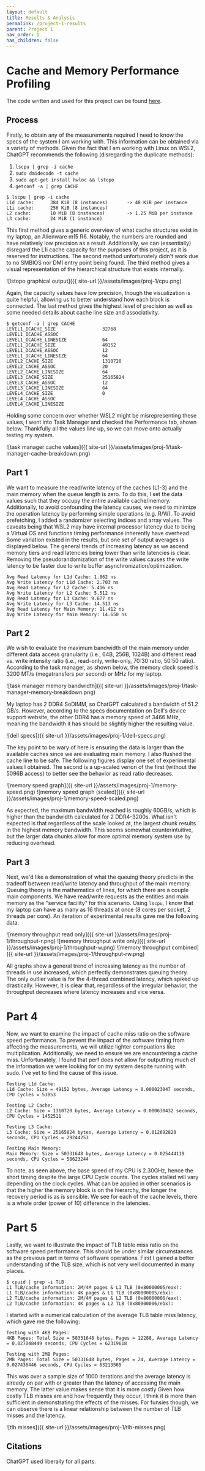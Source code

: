 ```yaml
---
layout: default
title: Results & Analysis
permalink: /project-1-results
parent: Project 1
nav_order: 1
has_children: false
---
```


# Cache and Memory Performance Profiling

The code written and used for this project can be found [here](https://github.com/vereimyst/ACS-Project-1).

## Process

Firstly, to obtain any of the measurements required I need to know the specs of the system I am working with. This information can be obtained via a variety of methods. Given the fact that I am working with Linux on WSL2, ChatGPT recommends the following (disregarding the duplicate methods):

1. `lscpu | grep -i cache`
2. `sudo dmidecode -t cache`
3. `sudo apt-get install hwloc && lstopo`
4. `getconf -a | grep CACHE`

```
$ lscpu | grep -i cache
L1d cache:      384 KiB (8 instances)       -> 48 KiB per instance
L1i cache:      256 KiB (8 instances)
L2 cache:       10 MiB (8 instances)        -> 1.25 MiB per instance
L3 cache:       24 MiB (1 instance)
```

This first method gives a generic overview of what cache structures exist in my laptop, an Alienware m15 R6. Notably, the numbers are rounded and have relatively low precision as a result. Additionally, we can (essentially) disregard the L1i cache capacity for the purposes of this project, as it is reserved for instructions. The second method unfortunately didn't work due to no SMBIOS nor DMI entry point being found. The third method gives a visual representation of the hierarchical structure that exists internally.

![lstopo graphical output]({{ site-url }}/assets/images/proj-1/cpu.png)

Again, the capacity values have low precision, though the visualization is quite helpful, allowing us to better understand how each block is connected. The last method gives the highest level of precision as well as some needed details about cache line size and associativity.

```
$ getconf -a | grep CACHE
LEVEL1_ICACHE_SIZE                 32768
LEVEL1_ICACHE_ASSOC
LEVEL1_ICACHE_LINESIZE             64
LEVEL1_DCACHE_SIZE                 49152
LEVEL1_DCACHE_ASSOC                12
LEVEL1_DCACHE_LINESIZE             64
LEVEL2_CACHE_SIZE                  1310720
LEVEL2_CACHE_ASSOC                 20
LEVEL2_CACHE_LINESIZE              64
LEVEL3_CACHE_SIZE                  25165824
LEVEL3_CACHE_ASSOC                 12
LEVEL3_CACHE_LINESIZE              64
LEVEL4_CACHE_SIZE                  0
LEVEL4_CACHE_ASSOC
LEVEL4_CACHE_LINESIZE
```

Holding some concern over whether WSL2 might be misrepresenting these values, I went into Task Manager and checked the Performance tab, shown below. Thankfully all the values line up, so we can move onto actually testing my system.

![task manager cache values]({{ site-url }}/assets/images/proj-1/task-manager-cache-breakdown.png)


## Part 1

We want to measure the read/write latency of the caches (L1-3) and the main memory when the queue length is zero. To do this, I set the data values such that they occupy the entire available cache/memory. Additionally, to avoid confounding the latency causes, we need to minimize the operation latency by performing simple operations (e.g. R/W). To avoid prefetching, I added a randomizer selecting indices and array values. The caveats being that WSL2 may have internal processor latency due to being a Virtual OS and functions timing performance inherently have overhead. Some variation existed in the results, but one set of output averages is displayed below. The general trends of increasing latency as we ascend memory tiers and read latencies being lower than write latencies is clear. Removing the pseudorandomization of the write values causes the write latency to be faster due to write buffer asynchronization/optimization.

```
Avg Read Latency for L1d Cache: 1.862 ns
Avg Write Latency for L1d Cache: 2.703 ns
Avg Read Latency for L2 Cache: 5.416 ns
Avg Write Latency for L2 Cache: 5.512 ns
Avg Read Latency for L3 Cache: 9.677 ns
Avg Write Latency for L3 Cache: 14.513 ns
Avg Read Latency for Main Memory: 11.412 ns
Avg Write Latency for Main Memory: 14.650 ns
```

## Part 2

We wish to evaluate the maximum bandwidth of the main memory under different data access granularity (i.e., 64B, 256B, 1024B) and different read vs. write intensity ratio (i.e., read-only, write-only, 70:30 ratio, 50:50 ratio). According to the task manager, as shown below, the memory clock speed is 3200 MT/s (megatransfers per second) or MHz for my laptop.

![task manager memory bandwidth]({{ site-url }}/assets/images/proj-1/task-manager-memory-breakdown.png)

My laptop has 2 DDR4 SoDIMM, so ChatGPT calculated a bandwidth of 51.2 GB/s. However, according to the specs documentation on Dell's device support website, the other DDR4 has a memory speed of 3466 MHz, meaning the bandwidth it has should be slightly higher the resulting value.

![dell specs]({{ site-url }}/assets/images/proj-1/dell-specs.png)

The key point to be wary of here is ensuring the data is larger than the available caches since we are evaluating main memory. I also flushed the cache line to be safe. The following figures display one set of experimental values I obtained. The second is a up-scaled verion of the first (without the 5096B access) to better see the behavior as read ratio decreases.

![memory speed graph]({{ site-url }}/assets/images/proj-1/memory-speed.png)
![memory speed graph (scaled)]({{ site-url }}/assets/images/proj-1/memory-speed-scaled.png)

As expected, the maximum bandwidth reached is roughly 60GB/s, which is higher than the bandwidth calculated for 2 DDR4-3200s. What isn't expected is that regardless of the scale looked at, the largest chunk results in the highest memory bandwidth. This seems somewhat counterintuitive, but the larger data chunks allow for more optimal memory system use by reducing overhead.


## Part 3

Next, we'd like a demonstration of what the queuing theory predicts in the tradeoff between read/write latency and throughput of the main memory. Queuing theory is the mathematics of lines, for which there are a couple main components. We have read/write requests as the entities and main memory as the "service facility" for this scenario. Using `lscpu`, I know that my laptop can have as many as 16 threads at once (8 cores per socket, 2 threads per core). An iteration of experimental results gave me the following data.

![memory throughput read only]({{ site-url }}/assets/images/proj-1/throughput-r.png)
![memory throughput write only]({{ site-url }}/assets/images/proj-1/throughput-w.png)
![memory throughput combined]({{ site-url }}/assets/images/proj-1/throughput-rw.png)

All graphs show a general trend of increasing latency as the number of threads in use increased, which perfectly demonstrates queuing theory. The only outlier value is for the 4-thread combined latency, which spiked up drastically. However, it is clear that, regardless of the irregular behavior, the throughput decreases where latency increases and vice versa.

# Part 4

Now, we want to examine the impact of cache miss ratio on the software speed performance. To prevent the impact of the software timing from affecting the measurements, we will utilize lighter compuations like multiplication. Additionally, we need to ensure we are encountering a cache miss. Unfortunately, I found that perf does not allow for outputting much of the information we were looking for on my system despite running with sudo. I've yet to find the cause of this issue.

```
Testing L1d Cache:
L1d Cache: Size = 49152 bytes, Average Latency = 0.000023047 seconds, CPU Cycles = 53053

Testing L2 Cache:
L2 Cache: Size = 1310720 bytes, Average Latency = 0.000630432 seconds, CPU Cycles = 1452511

Testing L3 Cache:
L3 Cache: Size = 25165824 bytes, Average Latency = 0.012692820 seconds, CPU Cycles = 29244253

Testing Main Memory:
Main Memory: Size = 50331648 bytes, Average Latency = 0.025444119 seconds, CPU Cycles = 58623244
```

To note, as seen above, the base speed of my CPU is 2.30GHz, hence the short timing despite the large CPU Cycle counts. The cycles stalled will vary depending on the clock cycles. What can be applied in other scenarios is that the higher the memory block is on the hierarchy, the longer the recovery period is as is sensible. We see for each of the cache levels, there is a whole order (power of 10) difference in the latencies.


# Part 5

Lastly, we want to illustrate the impact of TLB table miss ratio on the software speed performance. This should be under similar circumstances as the previous part in terms of software operations. First I gained a better understanding of the TLB size, which is not very well documented in many places.

```
$ cpuid | grep -i TLB
L1 TLB/cache information: 2M/4M pages & L1 TLB (0x80000005/eax): 
L1 TLB/cache information: 4K pages & L1 TLB (0x80000005/ebx):
L2 TLB/cache information: 2M/4M pages & L2 TLB (0x80000006/eax):
L2 TLB/cache information: 4K pages & L2 TLB (0x80000006/ebx):
```

I started with a numerical calculation of the average TLB table miss latency, which gave me the following:

```
Testing with 4KB Pages:
4KB Pages: Total Size = 50331648 bytes, Pages = 12288, Average Latency = 0.027048449 seconds, CPU Cycles = 62319618

Testing with 2MB Pages:
2MB Pages: Total Size = 50331648 bytes, Pages = 24, Average Latency = 0.027436446 seconds, CPU Cycles = 63213565
```

This was over a sample size of 1000 iterations and the average latency is already on par with or greater than the latency of accessing the main memory. The latter value makes sense that it is more costly Given how costly TLB misses are and how frequently they occur, I think it is more than sufficient in demonstrating the effects of the misses. For funsies though, we can observe there is a linear relationship between the number of TLB misses and the latency.

![tlb misses]({{ site-url }}/assets/images/proj-1/tlb-misses.png)



## Citations

ChatGPT used liberally for all parts.